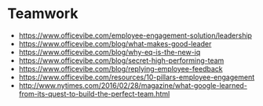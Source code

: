 Teamwork
========

- https://www.officevibe.com/employee-engagement-solution/leadership
- https://www.officevibe.com/blog/what-makes-good-leader
- https://www.officevibe.com/blog/why-eq-is-the-new-iq
- https://www.officevibe.com/blog/secret-high-performing-team
- https://www.officevibe.com/blog/replying-employee-feedback
- https://www.officevibe.com/resources/10-pillars-employee-engagement
- http://www.nytimes.com/2016/02/28/magazine/what-google-learned-from-its-quest-to-build-the-perfect-team.html
